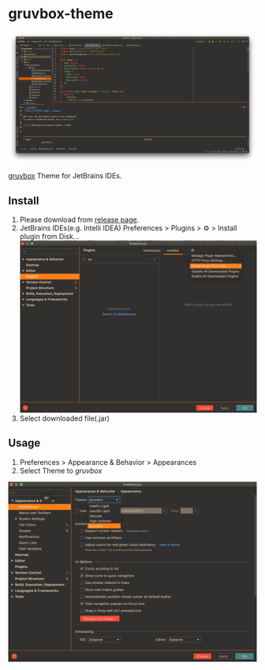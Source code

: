 # gruvbox-theme

![screenshot/image.png](screenshot/image.png)

[gruvbox](https://github.com/morhetz/gruvbox) Theme for JetBrains IDEs.

## Install
1. Please download from [release page](https://github.com/k-ymmt/gruvbox-theme/releases).
2. JetBrains IDEs(e.g. Intelli IDEA) Preferences > Plugins > ⚙ > Install plugin from Disk...
![screenshot/install_from_disk.png](screenshot/install_from_disk.png)
3. Select downloaded file(.jar)

## Usage
1. Preferences > Appearance & Behavior > Appearances
2. Select Theme to *gruvbox*

![screenshot/select_theme.png](screenshot/select_theme.png)

